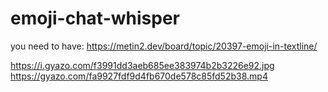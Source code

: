 # emoji-chat-whisper

you need to have: https://metin2.dev/board/topic/20397-emoji-in-textline/

https://i.gyazo.com/f3991dd3aeb685ee383974b2b3226e92.jpg
https://gyazo.com/fa9927fdf9d4fb670de578c85fd52b38.mp4
